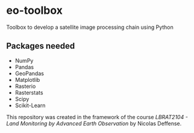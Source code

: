 # eo-toolbox
Toolbox to develop a satellite image processing chain using Python

## Packages needed

- NumPy
- Pandas
- GeoPandas
- Matplotlib
- Rasterio
- Rasterstats
- Scipy
- Scikit-Learn

This repository was created in the framework of the course *LBRAT2104 - Land Monitoring by Advanced Earth Observation* by Nicolas Deffense. 